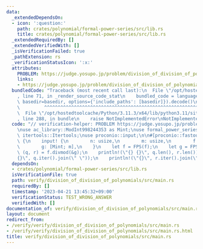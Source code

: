 ```yaml
---
data:
  _extendedDependsOn:
  - icon: ':question:'
    path: crates/polynomial/formal-power-series/src/lib.rs
    title: crates/polynomial/formal-power-series/src/lib.rs
  _extendedRequiredBy: []
  _extendedVerifiedWith: []
  _isVerificationFailed: true
  _pathExtension: rs
  _verificationStatusIcon: ':x:'
  attributes:
    PROBLEM: https://judge.yosupo.jp/problem/division_of_division_of_polynomials
    links:
    - https://judge.yosupo.jp/problem/division_of_division_of_polynomials
  bundledCode: "Traceback (most recent call last):\n  File \"/opt/hostedtoolcache/Python/3.11.3/x64/lib/python3.11/site-packages/onlinejudge_verify/documentation/build.py\"\
    , line 71, in _render_source_code_stat\n    bundled_code = language.bundle(stat.path,\
    \ basedir=basedir, options={'include_paths': [basedir]}).decode()\n          \
    \         ^^^^^^^^^^^^^^^^^^^^^^^^^^^^^^^^^^^^^^^^^^^^^^^^^^^^^^^^^^^^^^^^^^^^^^^^^^^^^^^^^\n\
    \  File \"/opt/hostedtoolcache/Python/3.11.3/x64/lib/python3.11/site-packages/onlinejudge_verify/languages/rust.py\"\
    , line 288, in bundle\n    raise NotImplementedError\nNotImplementedError\n"
  code: "// verification-helper: PROBLEM https://judge.yosupo.jp/problem/division_of_division_of_polynomials\n\
    \nuse ac_library::ModInt998244353 as Mint;\nuse formal_power_series::FPS;\nuse\
    \ itertools::Itertools;\nuse proconio::input;\n\n#[proconio::fastout]\nfn main()\
    \ {\n    input! {\n        n: usize,\n        m: usize,\n        f: [Mint; n],\n\
    \        g: [Mint; m],\n    }\n    let f = FPS(f);\n    let g = FPS(g);\n    let\
    \ (q, r) = f.divmod(&g);\n    println!(\"{} {}\", q.len(), r.len());\n    println!(\"\
    {}\", q.iter().join(\" \"));\n    println!(\"{}\", r.iter().join(\" \"));\n}\n"
  dependsOn:
  - crates/polynomial/formal-power-series/src/lib.rs
  isVerificationFile: true
  path: verify/division_of_division_of_polynomials/src/main.rs
  requiredBy: []
  timestamp: '2023-04-21 13:45:32+09:00'
  verificationStatus: TEST_WRONG_ANSWER
  verifiedWith: []
documentation_of: verify/division_of_division_of_polynomials/src/main.rs
layout: document
redirect_from:
- /verify/verify/division_of_division_of_polynomials/src/main.rs
- /verify/verify/division_of_division_of_polynomials/src/main.rs.html
title: verify/division_of_division_of_polynomials/src/main.rs
---
```

